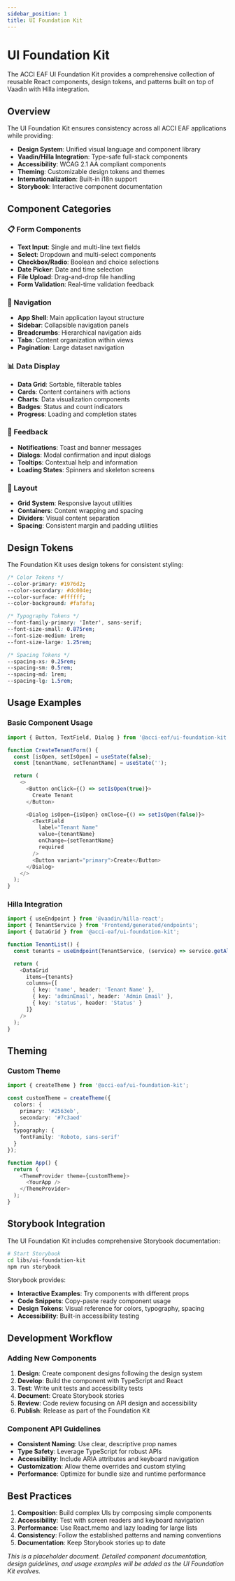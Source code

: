 ```yaml
---
sidebar_position: 1
title: UI Foundation Kit
---
```


# UI Foundation Kit

The ACCI EAF UI Foundation Kit provides a comprehensive collection of reusable React components,
design tokens, and patterns built on top of Vaadin with Hilla integration.

## Overview

The UI Foundation Kit ensures consistency across all ACCI EAF applications while providing:

- **Design System**: Unified visual language and component library
- **Vaadin/Hilla Integration**: Type-safe full-stack components
- **Accessibility**: WCAG 2.1 AA compliant components
- **Theming**: Customizable design tokens and themes
- **Internationalization**: Built-in i18n support
- **Storybook**: Interactive component documentation

## Component Categories

### 📋 Form Components

- **Text Input**: Single and multi-line text fields
- **Select**: Dropdown and multi-select components
- **Checkbox/Radio**: Boolean and choice selections
- **Date Picker**: Date and time selection
- **File Upload**: Drag-and-drop file handling
- **Form Validation**: Real-time validation feedback

### 🧭 Navigation

- **App Shell**: Main application layout structure
- **Sidebar**: Collapsible navigation panels
- **Breadcrumbs**: Hierarchical navigation aids
- **Tabs**: Content organization within views
- **Pagination**: Large dataset navigation

### 📊 Data Display

- **Data Grid**: Sortable, filterable tables
- **Cards**: Content containers with actions
- **Charts**: Data visualization components
- **Badges**: Status and count indicators
- **Progress**: Loading and completion states

### 💬 Feedback

- **Notifications**: Toast and banner messages
- **Dialogs**: Modal confirmation and input dialogs
- **Tooltips**: Contextual help and information
- **Loading States**: Spinners and skeleton screens

### 🎨 Layout

- **Grid System**: Responsive layout utilities
- **Containers**: Content wrapping and spacing
- **Dividers**: Visual content separation
- **Spacing**: Consistent margin and padding utilities

## Design Tokens

The Foundation Kit uses design tokens for consistent styling:

```css
/* Color Tokens */
--color-primary: #1976d2;
--color-secondary: #dc004e;
--color-surface: #ffffff;
--color-background: #fafafa;

/* Typography Tokens */
--font-family-primary: 'Inter', sans-serif;
--font-size-small: 0.875rem;
--font-size-medium: 1rem;
--font-size-large: 1.25rem;

/* Spacing Tokens */
--spacing-xs: 0.25rem;
--spacing-sm: 0.5rem;
--spacing-md: 1rem;
--spacing-lg: 1.5rem;
```

## Usage Examples

### Basic Component Usage

```typescript
import { Button, TextField, Dialog } from '@acci-eaf/ui-foundation-kit';

function CreateTenantForm() {
  const [isOpen, setIsOpen] = useState(false);
  const [tenantName, setTenantName] = useState('');

  return (
    <>
      <Button onClick={() => setIsOpen(true)}>
        Create Tenant
      </Button>

      <Dialog isOpen={isOpen} onClose={() => setIsOpen(false)}>
        <TextField
          label="Tenant Name"
          value={tenantName}
          onChange={setTenantName}
          required
        />
        <Button variant="primary">Create</Button>
      </Dialog>
    </>
  );
}
```

### Hilla Integration

```typescript
import { useEndpoint } from '@vaadin/hilla-react';
import { TenantService } from 'Frontend/generated/endpoints';
import { DataGrid } from '@acci-eaf/ui-foundation-kit';

function TenantList() {
  const tenants = useEndpoint(TenantService, (service) => service.getAllTenants());

  return (
    <DataGrid
      items={tenants}
      columns={[
        { key: 'name', header: 'Tenant Name' },
        { key: 'adminEmail', header: 'Admin Email' },
        { key: 'status', header: 'Status' }
      ]}
    />
  );
}
```

## Theming

### Custom Theme

```typescript
import { createTheme } from '@acci-eaf/ui-foundation-kit';

const customTheme = createTheme({
  colors: {
    primary: '#2563eb',
    secondary: '#7c3aed'
  },
  typography: {
    fontFamily: 'Roboto, sans-serif'
  }
});

function App() {
  return (
    <ThemeProvider theme={customTheme}>
      <YourApp />
    </ThemeProvider>
  );
}
```

## Storybook Integration

The UI Foundation Kit includes comprehensive Storybook documentation:

```bash
# Start Storybook
cd libs/ui-foundation-kit
npm run storybook
```

Storybook provides:

- **Interactive Examples**: Try components with different props
- **Code Snippets**: Copy-paste ready component usage
- **Design Tokens**: Visual reference for colors, typography, spacing
- **Accessibility**: Built-in accessibility testing

## Development Workflow

### Adding New Components

1. **Design**: Create component designs following the design system
2. **Develop**: Build the component with TypeScript and React
3. **Test**: Write unit tests and accessibility tests
4. **Document**: Create Storybook stories
5. **Review**: Code review focusing on API design and accessibility
6. **Publish**: Release as part of the Foundation Kit

### Component API Guidelines

- **Consistent Naming**: Use clear, descriptive prop names
- **Type Safety**: Leverage TypeScript for robust APIs
- **Accessibility**: Include ARIA attributes and keyboard navigation
- **Customization**: Allow theme overrides and custom styling
- **Performance**: Optimize for bundle size and runtime performance

## Best Practices

1. **Composition**: Build complex UIs by composing simple components
2. **Accessibility**: Test with screen readers and keyboard navigation
3. **Performance**: Use React.memo and lazy loading for large lists
4. **Consistency**: Follow the established patterns and naming conventions
5. **Documentation**: Keep Storybook stories up to date

_This is a placeholder document. Detailed component documentation, design guidelines, and usage
examples will be added as the UI Foundation Kit evolves._
